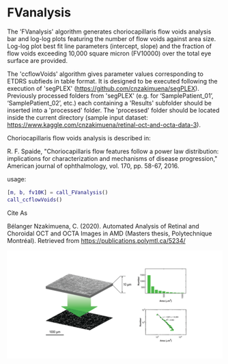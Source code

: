 # FVanalysis
The 'FVanalysis' algorithm generates choriocapillaris flow voids analysis bar and log-log plots featuring the number of flow voids against area size. Log-log plot best fit line parameters (intercept, slope) and the fraction of flow voids exceeding 10,000 square micron (FV10000) over the total eye surface are provided.<br/>

The 'ccflowVoids' algorithm gives parameter values corresponding to ETDRS subfieds in table format.  It is designed to be executed following the execution of 'segPLEX' (https://github.com/cnzakimuena/segPLEX).  Previously processed folders from 'segPLEX' (e.g. for ‘SamplePatient_01’, ‘SamplePatient_02’, etc.) each containing a 'Results' subfolder should be inserted into a 'processed' folder.  The 'processed' folder should be located inside the current directory (sample input dataset: https://www.kaggle.com/cnzakimuena/retinal-oct-and-octa-data-3).<br/> 

Choriocapillaris flow voids analysis is described in:

R. F. Spaide, "Choriocapillaris flow features follow a power law distribution: implications for characterization and mechanisms of disease progression," American journal of ophthalmology, vol. 170, pp. 58-67, 2016.

usage:

```matlab
[m, b, fv10K] = call_FVanalysis()
call_ccflowVoids()
```

Cite As

Bélanger Nzakimuena, C. (2020). Automated Analysis of Retinal and Choroidal OCT and OCTA Images in AMD (Masters thesis, Polytechnique Montréal). Retrieved from https://publications.polymtl.ca/5234/

![example image](figure.png)
